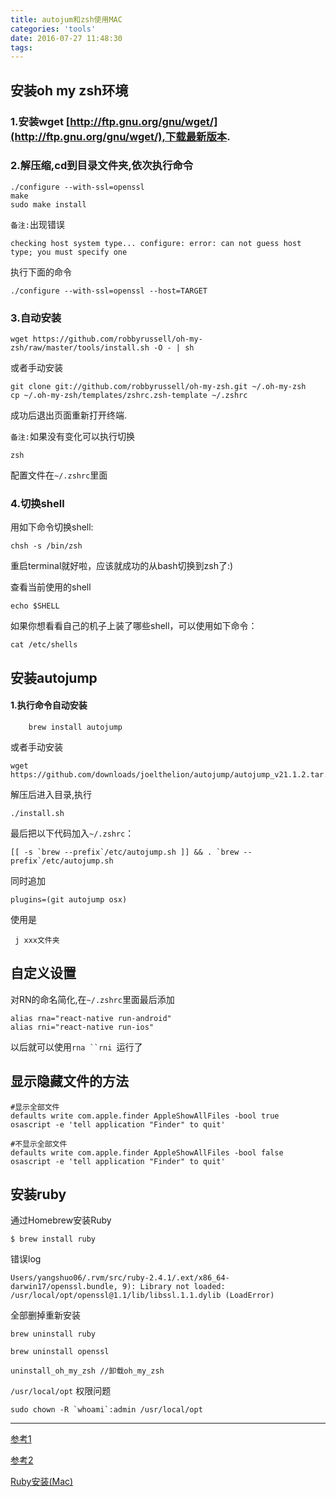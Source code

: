 ```yaml
---
title: autojum和zsh使用MAC
categories: 'tools'
date: 2016-07-27 11:48:30
tags:
---
```


## 安装oh my zsh环境
### 1.安装wget [http://ftp.gnu.org/gnu/wget/](http://ftp.gnu.org/gnu/wget/),下载最新版本.
### 2.解压缩,cd到目录文件夹,依次执行命令

```
./configure --with-ssl=openssl
make
sudo make install
```
`备注:`出现错误

```
checking host system type... configure: error: can not guess host type; you must specify one  
```
执行下面的命令

```
./configure --with-ssl=openssl --host=TARGET 
```
### 3.自动安装

```
wget https://github.com/robbyrussell/oh-my-zsh/raw/master/tools/install.sh -O - | sh
```
或者手动安装

```
git clone git://github.com/robbyrussell/oh-my-zsh.git ~/.oh-my-zsh
cp ~/.oh-my-zsh/templates/zshrc.zsh-template ~/.zshrc
```
成功后退出页面重新打开终端.

`备注:`如果没有变化可以执行切换

```
zsh
```

配置文件在`~/.zshrc`里面

### 4.切换shell

用如下命令切换shell: 

```
chsh -s /bin/zsh
```

重启terminal就好啦，应该就成功的从bash切换到zsh了:)

查看当前使用的shell

```
echo $SHELL 
```

如果你想看看自己的机子上装了哪些shell，可以使用如下命令：

```
cat /etc/shells
```

## 安装autojump

#### 1.执行命令自动安装
```
	brew install autojump
```
或者手动安装

```
wget https://github.com/downloads/joelthelion/autojump/autojump_v21.1.2.tar.gz
```
解压后进入目录,执行

```
./install.sh
```

最后把以下代码加入`~/.zshrc`：

```
[[ -s `brew --prefix`/etc/autojump.sh ]] && . `brew --prefix`/etc/autojump.sh
```

同时追加
```
plugins=(git autojump osx)

```

使用是

```
 j xxx文件夹
```

## 自定义设置
对RN的命名简化,在`~/.zshrc`里面最后添加

```
alias rna="react-native run-android"
alias rni="react-native run-ios"
```

以后就可以使用`rna ``rni `运行了

## 显示隐藏文件的方法

```
#显示全部文件
defaults write com.apple.finder AppleShowAllFiles -bool true
osascript -e 'tell application "Finder" to quit'

#不显示全部文件
defaults write com.apple.finder AppleShowAllFiles -bool false
osascript -e 'tell application "Finder" to quit'
```

## 安装ruby

通过Homebrew安装Ruby

```
$ brew install ruby
```

错误log

```
Users/yangshuo06/.rvm/src/ruby-2.4.1/.ext/x86_64-darwin17/openssl.bundle, 9): Library not loaded: /usr/local/opt/openssl@1.1/lib/libssl.1.1.dylib (LoadError)
```

全部删掉重新安装

```
brew uninstall ruby

brew uninstall openssl

uninstall_oh_my_zsh //卸载oh_my_zsh
```

`/usr/local/opt` 权限问题

```
sudo chown -R `whoami`:admin /usr/local/opt
```

--------
[参考1](https://zhuanlan.zhihu.com/p/19556676?columnSlug=mactalk)

[参考2](http://blog.csdn.net/hejisan/article/details/50432993)

[Ruby安装(Mac)](https://www.jianshu.com/p/4536cfd1c1f2)